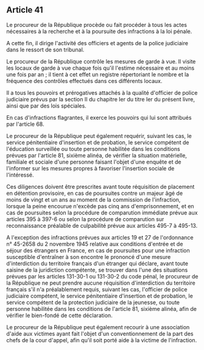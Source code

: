 Article 41
----
Le procureur de la République procède ou fait procéder à tous les actes
nécessaires à la recherche et à la poursuite des infractions à la loi pénale.

A cette fin, il dirige l'activité des officiers et agents de la police
judiciaire dans le ressort de son tribunal.

Le procureur de la République contrôle les mesures de garde à vue. Il visite les
locaux de garde à vue chaque fois qu'il l'estime nécessaire et au moins une fois
par an ; il tient à cet effet un registre répertoriant le nombre et la fréquence
des contrôles effectués dans ces différents locaux.

Il a tous les pouvoirs et prérogatives attachés à la qualité d'officier de
police judiciaire prévus par la section II du chapitre Ier du titre Ier du
présent livre, ainsi que par des lois spéciales.

En cas d'infractions flagrantes, il exerce les pouvoirs qui lui sont attribués
par l'article 68.

Le procureur de la République peut également requérir, suivant les cas, le
service pénitentiaire d'insertion et de probation, le service compétent de
l'éducation surveillée ou toute personne habilitée dans les conditions prévues
par l'article 81, sixième alinéa, de vérifier la situation matérielle, familiale
et sociale d'une personne faisant l'objet d'une enquête et de l'informer sur les
mesures propres à favoriser l'insertion sociale de l'intéressé.

Ces diligences doivent être prescrites avant toute réquisition de placement en
détention provisoire, en cas de poursuites contre un majeur âgé de moins de
vingt et un ans au moment de la commission de l'infraction, lorsque la peine
encourue n'excède pas cinq ans d'emprisonnement, et en cas de poursuites selon
la procédure de comparution immédiate prévue aux articles 395 à 397-6 ou selon
la procédure de comparution sur reconnaissance préalable de culpabilité prévue
aux articles 495-7 à 495-13.

A l'exception des infractions prévues aux articles 19 et 27 de l'ordonnance n°
45-2658 du 2 novembre 1945 relative aux conditions d'entrée et de séjour des
étrangers en France, en cas de poursuites pour une infraction susceptible
d'entraîner à son encontre le prononcé d'une mesure d'interdiction du territoire
français d'un étranger qui déclare, avant toute saisine de la juridiction
compétente, se trouver dans l'une des situations prévues par les articles
131-30-1 ou 131-30-2 du code pénal, le procureur de la République ne peut
prendre aucune réquisition d'interdiction du territoire français s'il n'a
préalablement requis, suivant les cas, l'officier de police judiciaire
compétent, le service pénitentiaire d'insertion et de probation, le service
compétent de la protection judiciaire de la jeunesse, ou toute personne
habilitée dans les conditions de l'article 81, sixième alinéa, afin de vérifier
le bien-fondé de cette déclaration.

Le procureur de la République peut également recourir à une association d'aide
aux victimes ayant fait l'objet d'un conventionnement de la part des chefs de la
cour d'appel, afin qu'il soit porté aide à la victime de l'infraction.
